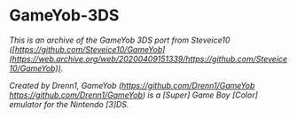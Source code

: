 # GameYob-3DS
*This is an archive of the GameYob 3DS port from Steveice10 ([https://github.com/Steveice10/GameYob](https://web.archive.org/web/20200409151339/https://github.com/Steveice10/GameYob)).*

*Created by Drenn1, GameYob (https://github.com/Drenn1/GameYob https://github.com/Drenn1/GameYob) is a [Super] Game Boy [Color] emulator for the Nintendo [3]DS.*
